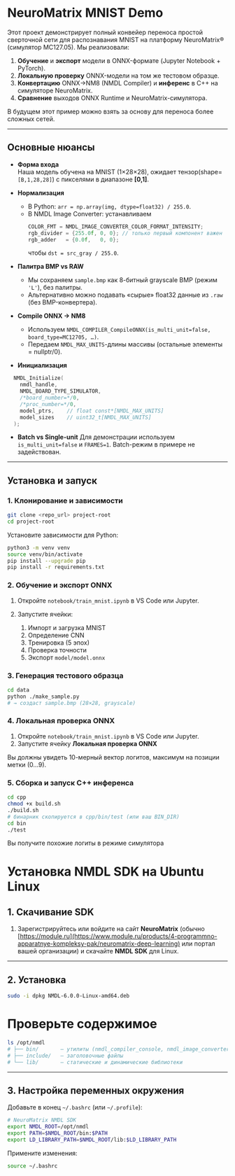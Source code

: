 # NeuroMatrix MNIST Demo

Этот проект демонстрирует полный конвейер переноса простой сверточной сети для распознавания MNIST на платформу NeuroMatrix® (симулятор MC127.05). Мы реализовали:

1. **Обучение** и **экспорт** модели в ONNX-формате (Jupyter Notebook + PyTorch).  
2. **Локальную проверку** ONNX-модели на том же тестовом образце.  
3. **Конвертацию** ONNX→NM8 (NMDL Compiler) и **инференс** в C++ на симуляторе NeuroMatrix.  
4. **Сравнение** выходов ONNX Runtime и NeuroMatrix-симулятора.

В будущем этот пример можно взять за основу для переноса более сложных сетей.

---

## Основные нюансы

- **Форма входа**  
  Наша модель обучена на MNIST (1×28×28), ожидает тензор(shape=`[B,1,28,28]`) с пикселями в диапазоне **[0,1]**.

- **Нормализация**  
  - В Python: `arr = np.array(img, dtype=float32) / 255.0`.  
  - В NMDL Image Converter: устанавливаем  
    ```cpp
    COLOR_FMT = NMDL_IMAGE_CONVERTER_COLOR_FORMAT_INTENSITY;
    rgb_divider = {255.0f, 0, 0}; // только первый компонент важен
    rgb_adder   = {0.0f,   0, 0};
    ```
    чтобы `dst = src_gray / 255.0`.

- **Палитра BMP vs RAW**  
  - Мы сохраняем `sample.bmp` как 8-битный grayscale BMP (режим `'L'`), без палитры.  
  - Альтернативно можно подавать «сырые» float32 данные из `.raw` (без BMP-конвертера).

- **Compile ONNX → NM8**  
  - Используем `NMDL_COMPILER_CompileONNX(is_multi_unit=false, board_type=MC12705, …)`.  
  - Передаем `NMDL_MAX_UNITS`-длины массивы (остальные элементы = nullptr/0).

- **Инициализация**  

```cpp
  NMDL_Initialize(
    nmdl_handle,
    NMDL_BOARD_TYPE_SIMULATOR,
    /*board_number=*/0,
    /*proc_number=*/0,
    model_ptrs,    // float const*[NMDL_MAX_UNITS]
    model_sizes    // uint32_t[NMDL_MAX_UNITS]
  );
````

* **Batch vs Single-unit**
  Для демонстрации используем `is_multi_unit=false` и `FRAMES=1`. Batch-режим в примере не задействован.

---

## Установка и запуск

### 1. Клонирование и зависимости

```bash
git clone <repo_url> project-root
cd project-root
```

Установите зависимости для Python:

```bash
python3 -m venv venv
source venv/bin/activate
pip install --upgrade pip
pip install -r requirements.txt
```


### 2. Обучение и экспорт ONNX

1. Откройте `notebook/train_mnist.ipynb` в VS Code или Jupyter.
2. Запустите ячейки:

   1. Импорт и загрузка MNIST
   2. Определение CNN
   3. Тренировка (5 эпох)
   4. Проверка точности
   5. Экспорт `model/model.onnx`

### 3. Генерация тестового образца

```bash
cd data
python ./make_sample.py
# → создаст sample.bmp (28×28, grayscale)
```

### 4. Локальная проверка ONNX

1. Откройте `notebook/train_mnist.ipynb` в VS Code или Jupyter.
2. Запустите ячейку **Локальная проверка ONNX**

Вы должны увидеть 10-мерный вектор логитов, максимум на позиции метки (0…9).

### 5. Сборка и запуск C++ инференса

```bash
cd cpp
chmod +x build.sh
./build.sh
# бинарник скопируется в cpp/bin/test (или ваш BIN_DIR)
cd bin
./test
```

Вы получите похожие логиты в режиме симулятора

# Установка NMDL SDK на Ubuntu Linux

## 1. Скачивание SDK

1. Зарегистрируйтесь или войдите на сайт **NeuroMatrix** (обычно [https://module.ru](https://www.module.ru/products/4-programmno-apparatnye-kompleksy-pak/neuromatrix-deep-learning) или портал вашей организации) и скачайте **NMDL SDK** для Linux.

---

## 2. Установка

```bash
sudo -i dpkg NMDL-6.0.0-Linux-amd64.deb
```

# Проверьте содержимое

```bash
ls /opt/nmdl
# ├── bin/       — утилиты (nmdl_compiler_console, nmdl_image_converter и т.д.)
# ├── include/   — заголовочные файлы
# └── lib/       — статические и динамические библиотеки
```

---

## 3. Настройка переменных окружения

Добавьте в конец `~/.bashrc` (или `~/.profile`):

```bash
# NeuroMatrix NMDL SDK
export NMDL_ROOT=/opt/nmdl
export PATH=$NMDL_ROOT/bin:$PATH
export LD_LIBRARY_PATH=$NMDL_ROOT/lib:$LD_LIBRARY_PATH
```

Примените изменения:

```bash
source ~/.bashrc
```

